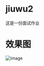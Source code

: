 # jiuwu2
 这是一份面试作业
# 效果图
![image](https://github.com/wangyuening0522/jiuwu2/assets/111636755/c16df675-7247-44c7-ab15-d00bd5e4dd5b)
